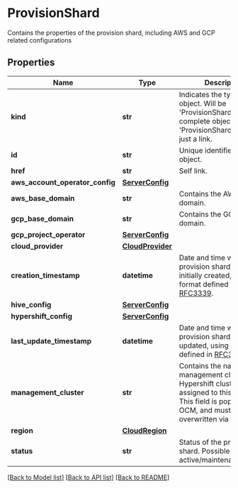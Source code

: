 # ProvisionShard

Contains the properties of the provision shard, including AWS and GCP related configurations
## Properties
Name | Type | Description | Notes
------------ | ------------- | ------------- | -------------
**kind** | **str** | Indicates the type of this object. Will be &#39;ProvisionShard&#39; if this is a complete object or &#39;ProvisionShardLink&#39; if it is just a link. | [optional] 
**id** | **str** | Unique identifier of the object. | [optional] 
**href** | **str** | Self link. | [optional] 
**aws_account_operator_config** | [**ServerConfig**](ServerConfig.md) |  | [optional] 
**aws_base_domain** | **str** | Contains the AWS base domain. | [optional] 
**gcp_base_domain** | **str** | Contains the GCP base domain. | [optional] 
**gcp_project_operator** | [**ServerConfig**](ServerConfig.md) |  | [optional] 
**cloud_provider** | [**CloudProvider**](CloudProvider.md) |  | [optional] 
**creation_timestamp** | **datetime** | Date and time when the provision shard was initially created, using the format defined in [RFC3339](https://www.ietf.org/rfc/rfc3339.txt). | [optional] 
**hive_config** | [**ServerConfig**](ServerConfig.md) |  | [optional] 
**hypershift_config** | [**ServerConfig**](ServerConfig.md) |  | [optional] 
**last_update_timestamp** | **datetime** | Date and time when the provision shard was last updated, using the format defined in [RFC3339](https://www.ietf.org/rfc/rfc3339.txt). | [optional] 
**management_cluster** | **str** | Contains the name of the management cluster for Hypershift clusters that are assigned to this shard. This field is populated by OCM, and must not be overwritten via API. | [optional] 
**region** | [**CloudRegion**](CloudRegion.md) |  | [optional] 
**status** | **str** | Status of the provision shard. Possible values: active/maintenance/offline. | [optional] 

[[Back to Model list]](../README.md#documentation-for-models) [[Back to API list]](../README.md#documentation-for-api-endpoints) [[Back to README]](../README.md)


